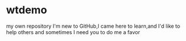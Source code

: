 # wtdemo
my own repository
I'm new to GitHub,I came here to learn,and I'd like to help others and sometimes I need you to do me a favor
